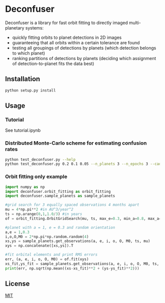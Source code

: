 # Deconfuser

Deconfuser is a library for fast orbit fitting to directly imaged multi-planetary systems:
* quickly fitting orbits to planet detections in 2D images
* guaranteeing that all orbits within a certain tolerance are found
* testing all groupings of detections by planets (which detection belongs to which planet)
* ranking partitions of detections by planets (deciding which assignment of detection-to-planet fits the data best)

## Installation

```bash
python setup.py install
```

## Usage

### Tutorial
See tutorial.ipynb

### Distributed Monte-Carlo scheme for estimating confusion rates
```bash
python test_deconfuser.py --help
python test_deconfuser.py 0.2 0.1 0.05 --n_planets 3 --n_epochs 3 --cadence 0.5 --min_a 0.5 --max_a 1.5 --n_processes 4 --n_systems 100 > results.txt
```

### Orbit fitting only example

```python
import numpy as np
import deconfuser.orbit_fitting as orbit_fitting
import deconfuser.sample_planets as sample_planets

#grid search for 3 equally spaced observations 4 months apart
mu = 4*np.pi**2 #in AU^3/year^2
ts = np.arange(0,1,1.0/3) #in years
of = orbit_fitting.OrbitGridSearch(mu, ts, max_e=0.3, min_a=0.8, max_a=1.2, tol=0.1)

#planet with a = 1, e = 0.3 and random orientation
a,e = 1,0.3
i,o,O,M0 = 2*np.pi*np.random.random(4)
xs,ys = sample_planets.get_observations(a, e, i, o, O, M0, ts, mu)
xys = np.concatenate([xs,ys]).T

#fit orbital elements and print RMS errors
err, (a, e, i, o, O, M0) = of.fit(xys)
xs_fit,ys_fit = sample_planets.get_observations(a, e, i, o, O, M0, ts, mu)
print(err, np.sqrt(np.mean((xs-xs_fit)**2 + (ys-ys_fit)**2)))
```


## License
[MIT](https://choosealicense.com/licenses/mit/)

